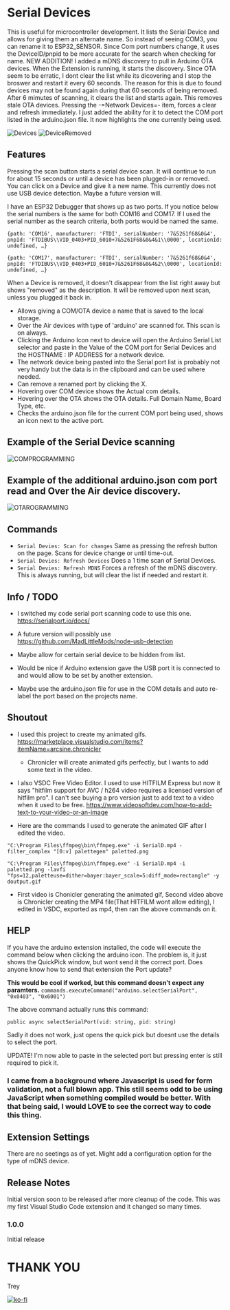 # Serial Devices

This is useful for microcontroller development. It lists the Serial Device and allows for giving them an alternate name. So instead of seeing COM3, you can rename it to ESP32_SENSOR. Since Com port numbers change, it uses the DeviceID/pnpid to be more accurate for the search when checking for name.
NEW ADDITION! I added a mDNS discovery to pull in Arduino OTA devices.
When the Extension is running, it starts the discovery. Since OTA seem to be erratic, I dont clear the list while its dicovering and I stop the broswer and restart it every 60 seconds. The reason for this is due to found devices may not be found again during that 60 seconds of being removed.  
After 6 mimutes of scanning, it clears the list and starts again. This removes stale OTA devices. Pressing the -=Network Devices=- item, forces a clear and refresh immediately.
I just added the ability for it to detect the COM port listed in the arduino.json file. It now highlights the one currently being used.

![Devices](./assets/SerialDevices.png)
![DeviceRemoved](./assets/Removed.png)

## Features

Pressing the scan button starts a serial device scan. It will continue to run for about 15 seconds or until a device has been plugged-in or removed.  
You can click on a Device and give it a new name.
This currently does not use USB device detection. Maybe a future version will.

I have an ESP32 Debugger that shows up as two ports.
If you notice below the serial numbers is the same for both COM16 and COM17. If I used the serial number as the search criteria, both ports would be named the same.

`{path: 'COM16', manufacturer: 'FTDI', serialNumber: '7&5261f68&0&4', pnpId: 'FTDIBUS\\VID_0403+PID_6010+7&5261F68&0&4&1\\0000', locationId: undefined, …}`

`{path: 'COM17', manufacturer: 'FTDI', serialNumber: '7&5261f68&0&4', pnpId: 'FTDIBUS\\VID_0403+PID_6010+7&5261F68&0&4&2\\0000', locationId: undefined, …}`

When a Device is removed, it doesn't disappear from the list right away but shows "removed" as the description. It will be removed upon next scan, unless you plugged it back in.

- Allows giving a COM/OTA device a name that is saved to the local storage.
- Over the Air devices with type of 'arduino' are scanned for. This scan is on always.
- Clicking the Arduino Icon next to device will open the Arduino Serial List selector and paste in the Value of the COM port for Serial Devices and the HOSTNAME : IP ADDRESS for a network device.
- The network device being pasted into the Serial port list is probably not very handy but the data is in the clipboard and can be used where needed.
- Can remove a renamed port by clicking the X.
- Hovering over COM device shows the Actual com details.
- Hovering over the OTA shows the OTA details. Full Domain Name, Board Type, etc.
- Checks the arduino.json file for the current COM port being used, shows an icon next to the active port.

## Example of the Serial Device scanning

![COMPROGRAMMING](./assets/SerialDevices.gif)

## Example of the additional arduino.json com port read and Over the Air device discovery.

![OTAROGRAMMING](./assets/Serial_OTA.gif)

## Commands

- `Serial Devies: Scan for changes` Same as pressing the refresh button on the page. Scans for device change or until time-out.
- `Serial Devies: Refresh Devices` Does a 1 time scan of Serial Devices.
- `Serial Devies: Refresh MDNS` Forces a refresh of the mDNS discovery. This is always running, but will clear the list if needed and restart it.

## Info / TODO

- I switched my code serial port scanning code to use this one. https://serialport.io/docs/

- A future version will possibly use https://github.com/MadLittleMods/node-usb-detection

- Maybe allow for certain serial device to be hidden from list.

- Would be nice if Arduino extension gave the USB port it is connected to and would allow to be set by another extension.

- Maybe use the arduino.json file for use in the COM details and auto re-label the port based on the projects name.

## Shoutout

- I used this project to create my animated gifs. https://marketplace.visualstudio.com/items?itemName=arcsine.chronicler
  - Chronicler will create animated gifs perfectly, but I wants to add some text in the video.
- I also VSDC Free Video Editor. I used to use HITFILM Express but now it says "hitfilm support for AVC / h264 video requires a licensed version of hitfilm pro". I can't see buying a pro version just to add text to a video when it used to be free. https://www.videosoftdev.com/how-to-add-text-to-your-video-or-an-image

- Here are the commands I used to generate the animated GIF after I edited the video.

```
"C:\Program Files\ffmpeg\bin\ffmpeg.exe" -i SerialD.mp4 -filter_complex "[0:v] palettegen" paletted.png

"C:\Program Files\ffmpeg\bin\ffmpeg.exe" -i SerialD.mp4 -i paletted.png -lavfi "fps=12,paletteuse=dither=bayer:bayer_scale=5:diff_mode=rectangle" -y doutput.gif
```

- First video is Chonicler generating the animated gif, Second video above is Chronicler creating the MP4 file(That HITFILM wont allow editing), I edited in VSDC, exported as mp4, then ran the above commands on it.

## HELP

If you have the arduino extension installed, the code will execute the command below when clicking the arduino icon.
The problem is, it just shows the QuickPick window, but wont send it the correct port. Does anyone know how to send that extension the Port update?

**This would be cool if worked, but this command doesn't expect any paramters.**
`commands.executeCommand("arduino.selectSerialPort", "0x0403", "0x6001")`

The above command actually runs this command:

`public async selectSerialPort(vid: string, pid: string)`

Sadly it does not work, just opens the quick pick but doesnt use the details to select the port.

UPDATE! I'm now able to paste in the selected port but pressing enter is still required to pick it.

### I came from a background where Javascript is used for form validation, not a full blown app. This still seems odd to be using JavaScript when something compiled would be better. With that being said, I would LOVE to see the correct way to code this thing.

## Extension Settings

There are no seetings as of yet.
Might add a configuration option for the type of mDNS device.

## Release Notes

Initial version soon to be released after more cleanup of the code. This was my first Visual Studio Code extension and it changed so many times.

### 1.0.0

Initial release

# THANK YOU

Trey

[![ko-fi](https://ko-fi.com/img/githubbutton_sm.svg)](https://ko-fi.com/Q5Q510IO8)
